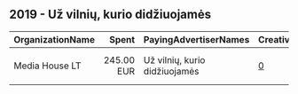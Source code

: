 ## 2019 - Už vilnių, kurio didžiuojamės 
|OrganizationName|Spent|PayingAdvertiserNames|CreativeUrls|Impressions|Genders|AgeBrackets|CountryCodes|BillingAddresses|CandidateBallotInformation|
|:---|---:|:---|:---|---:|:---|:---|:---|:---|:---|
|Media House LT|245.00 EUR|Už vilnių, kurio didžiuojamės|[0](https://www.snap.com/political-ads/asset/a9cca7b953729e5af3579d3c8a301d272af29f7a8d3b1955dd934810cb48ffb0?mediaType=png)|230,704||18+|lithuania|"Aukstaičių 7,Vilnius,LT-11341,LT"||
